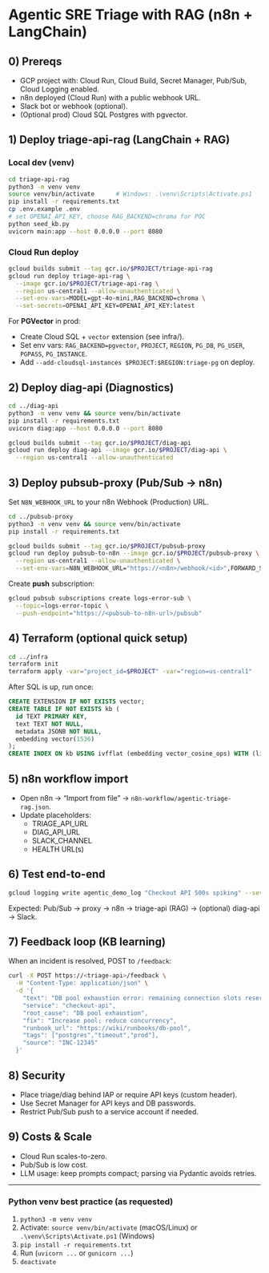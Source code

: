 
# Agentic SRE Triage with RAG (n8n + LangChain)

## 0) Prereqs
- GCP project with: Cloud Run, Cloud Build, Secret Manager, Pub/Sub, Cloud Logging enabled.
- n8n deployed (Cloud Run) with a public webhook URL.
- Slack bot or webhook (optional).
- (Optional prod) Cloud SQL Postgres with pgvector.

## 1) Deploy triage-api-rag (LangChain + RAG)

### Local dev (venv)
```bash
cd triage-api-rag
python3 -m venv venv
source venv/bin/activate      # Windows: .\venv\Scripts\Activate.ps1
pip install -r requirements.txt
cp .env.example .env
# set OPENAI_API_KEY, choose RAG_BACKEND=chroma for POC
python seed_kb.py
uvicorn main:app --host 0.0.0.0 --port 8080
```

### Cloud Run deploy
```bash
gcloud builds submit --tag gcr.io/$PROJECT/triage-api-rag
gcloud run deploy triage-api-rag \
  --image gcr.io/$PROJECT/triage-api-rag \
  --region us-central1 --allow-unauthenticated \
  --set-env-vars=MODEL=gpt-4o-mini,RAG_BACKEND=chroma \
  --set-secrets=OPENAI_API_KEY=OPENAI_API_KEY:latest
```

For **PGVector** in prod:
- Create Cloud SQL + `vector` extension (see infra/).
- Set env vars: `RAG_BACKEND=pgvector`, `PROJECT`, `REGION`, `PG_DB`, `PG_USER`, `PGPASS`, `PG_INSTANCE`.
- Add `--add-cloudsql-instances $PROJECT:$REGION:triage-pg` on deploy.

## 2) Deploy diag-api (Diagnostics)
```bash
cd ../diag-api
python3 -m venv venv && source venv/bin/activate
pip install -r requirements.txt
uvicorn diag:app --host 0.0.0.0 --port 8080

gcloud builds submit --tag gcr.io/$PROJECT/diag-api
gcloud run deploy diag-api --image gcr.io/$PROJECT/diag-api \
  --region us-central1 --allow-unauthenticated
```

## 3) Deploy pubsub-proxy (Pub/Sub → n8n)
Set `N8N_WEBHOOK_URL` to your n8n Webhook (Production) URL.
```bash
cd ../pubsub-proxy
python3 -m venv venv && source venv/bin/activate
pip install -r requirements.txt

gcloud builds submit --tag gcr.io/$PROJECT/pubsub-proxy
gcloud run deploy pubsub-to-n8n --image gcr.io/$PROJECT/pubsub-proxy \
  --region us-central1 --allow-unauthenticated \
  --set-env-vars=N8N_WEBHOOK_URL="https://<n8n>/webhook/<id>",FORWARD_SECRET="<STRONG>"
```

Create **push** subscription:
```bash
gcloud pubsub subscriptions create logs-error-sub \
  --topic=logs-error-topic \
  --push-endpoint="https://<pubsub-to-n8n-url>/pubsub"
```

## 4) Terraform (optional quick setup)
```bash
cd ../infra
terraform init
terraform apply -var="project_id=$PROJECT" -var="region=us-central1"
```

After SQL is up, run once:
```sql
CREATE EXTENSION IF NOT EXISTS vector;
CREATE TABLE IF NOT EXISTS kb (
  id TEXT PRIMARY KEY,
  text TEXT NOT NULL,
  metadata JSONB NOT NULL,
  embedding vector(1536)
);
CREATE INDEX ON kb USING ivfflat (embedding vector_cosine_ops) WITH (lists = 100);
```

## 5) n8n workflow import
- Open n8n → “Import from file” → `n8n-workflow/agentic-triage-rag.json`.
- Update placeholders:
  - TRIAGE_API_URL
  - DIAG_API_URL
  - SLACK_CHANNEL
  - HEALTH URL(s)

## 6) Test end-to-end
```bash
gcloud logging write agentic_demo_log "Checkout API 500s spiking" --severity=ERROR
```
Expected: Pub/Sub → proxy → n8n → triage-api (RAG) → (optional) diag-api → Slack.

## 7) Feedback loop (KB learning)
When an incident is resolved, POST to `/feedback`:
```bash
curl -X POST https://<triage-api>/feedback \
  -H "Content-Type: application/json" \
  -d '{
    "text": "DB pool exhaustion error: remaining connection slots reserved ...",
    "service": "checkout-api",
    "root_cause": "DB pool exhaustion",
    "fix": "Increase pool; reduce concurrency",
    "runbook_url": "https://wiki/runbooks/db-pool",
    "tags": ["postgres","timeout","prod"],
    "source": "INC-12345"
  }'
```

## 8) Security
- Place triage/diag behind IAP or require API keys (custom header).
- Use Secret Manager for API keys and DB passwords.
- Restrict Pub/Sub push to a service account if needed.

## 9) Costs & Scale
- Cloud Run scales-to-zero.
- Pub/Sub is low cost.
- LLM usage: keep prompts compact; parsing via Pydantic avoids retries.

---

### Python venv best practice (as requested)
1. `python3 -m venv venv`  
2. Activate: `source venv/bin/activate` (macOS/Linux) or `.\venv\Scripts\Activate.ps1` (Windows)  
3. `pip install -r requirements.txt`  
4. Run (`uvicorn ...` or `gunicorn ...`)  
5. `deactivate`
